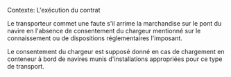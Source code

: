 Contexte: L'exécution du contrat

Le transporteur commet une faute s'il arrime la marchandise sur le pont du navire en l'absence de consentement du chargeur mentionné sur le connaissement ou de dispositions réglementaires l'imposant.

Le consentement du chargeur est supposé donné en cas de chargement en conteneur à bord de navires munis d'installations appropriées pour ce type de transport.